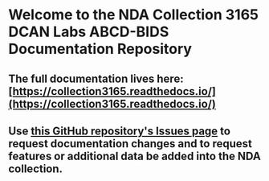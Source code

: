 # Welcome to the NDA Collection 3165 DCAN Labs ABCD-BIDS Documentation Repository

## The full documentation lives here: [https://collection3165.readthedocs.io/](https://collection3165.readthedocs.io/)

## Use [this GitHub repository's Issues page](https://github.com/DCAN-Labs/nda-collection-3165/issues) to request documentation changes and to request features or additional data be added into the NDA collection.
